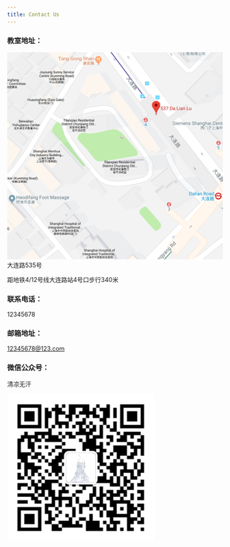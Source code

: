 ```yaml
---
title: Contact Us
---
```


### 教室地址：
![school_map](/../assets/img/school_map.png)
大连路535号

距地铁4/12号线大连路站4号口步行340米

### 联系电话：

12345678

### 邮箱地址：
12345678@123.com

### 微信公众号：
清凉无汗


![gzh](/../assets/img/gzh.PNG)

